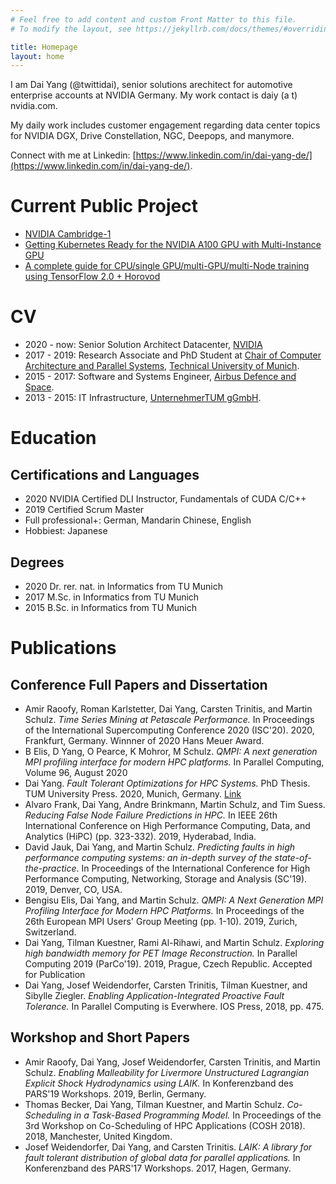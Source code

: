 ```yaml
---
# Feel free to add content and custom Front Matter to this file.
# To modify the layout, see https://jekyllrb.com/docs/themes/#overriding-theme-defaults

title: Homepage
layout: home
---
```



I am Dai Yang (@twittidai), senior solutions arechitect for automotive enterprise accounts at NVIDIA Germany.
My work contact is daiy (a t) nvidia.com.

My daily work includes customer engagement regarding data center topics for NVIDIA DGX, Drive Constellation, NGC, Deepops, and manymore. 

Connect with me at Linkedin: [https://www.linkedin.com/in/dai-yang-de/](https://www.linkedin.com/in/dai-yang-de/).

# Current Public Project
- [NVIDIA Cambridge-1](https://www.nvidia.com/en-us/industries/healthcare-life-sciences/cambridge-1/)
- [Getting Kubernetes Ready for the NVIDIA A100 GPU with Multi-Instance GPU](https://developer.nvidia.com/blog/getting-kubernetes-ready-for-the-a100-gpu-with-multi-instance-gpu/)
- [A complete guide for CPU/single GPU/multi-GPU/multi-Node training using TensorFlow 2.0 + Horovod](https://github.com/zenodia/TF2_Workshop)

# CV

- 2020 - now: Senior Solution Architect Datacenter, [NVIDIA](https://www.nvidia.com)
- 2017 - 2019: Research Associate and PhD Student at [Chair of Computer Architecture and Parallel Systems](https://in.tum.de/caps), [Technical University of Munich](https://www.tum.de).
- 2015 - 2017: Software and Systems Engineer, [Airbus Defence and Space](https://www.airbus.com).
- 2013 - 2015: IT Infrastructure, [UnternehmerTUM gGmbH](https://www.unternehmertum.de).

# Education

## Certifications and Languages
- 2020 NVIDIA Certified DLI Instructor, Fundamentals of CUDA C/C++
- 2019 Certified Scrum Master
- Full professional+: German, Mandarin Chinese, English
- Hobbiest: Japanese

## Degrees 
- 2020 Dr. rer. nat. in Informatics from TU Munich
- 2017 M.Sc. in Informatics from TU Munich
- 2015 B.Sc. in Informatics from TU Munich

# Publications 
## Conference Full Papers and Dissertation
- Amir Raoofy, Roman Karlstetter, Dai Yang, Carsten Trinitis, and Martin Schulz. *Time Series Mining at Petascale Performance.* In Proceedings of the International Supercomputing Conference 2020 (ISC'20). 2020, Frankfurt, Germany. Winnner of 2020 Hans Meuer Award. 
- B Elis, D Yang, O Pearce, K Mohror, M Schulz. *QMPI: A next generation MPI profiling interface for modern HPC platforms.* In Parallel Computing, Volume 96, August 2020
- Dai Yang. *Fault Tolerant Optimizations for HPC Systems.* PhD Thesis. TUM University Press. 2020, Munich, Germany. [Link](https://mediatum.ub.tum.de/1518787)
- Alvaro Frank, Dai Yang, Andre Brinkmann, Martin Schulz, and Tim Suess. *Reducing False Node Failure Predictions in HPC.* In IEEE 26th International Conference on High Performance Computing, Data, and Analytics (HiPC) (pp. 323-332). 2019, Hyderabad, India. 
- David Jauk, Dai Yang, and Martin Schulz. *Predicting faults in high performance computing systems: an in-depth survey of the state-of-the-practice*. In Proceedings of the International Conference for High Performance Computing, Networking, Storage and Analysis (SC'19). 2019, Denver, CO, USA. 
- Bengisu Elis, Dai Yang, and Martin Schulz. *QMPI: A Next Generation MPI Profiling Interface for Modern HPC Platforms.* In Proceedings of the 26th European MPI Users' Group Meeting (pp. 1-10). 2019, Zurich, Switzerland. 
- Dai Yang, Tilman Kuestner, Rami Al-Rihawi, and Martin Schulz. *Exploring high bandwidth memory for PET Image Reconstruction.* In Parallel Computing 2019 (ParCo'19). 2019, Prague, Czech Republic. Accepted for Publication
- Dai Yang, Josef Weidendorfer, Carsten Trinitis, Tilman Kuestner, and Sibylle Ziegler. *Enabling Application-Integrated Proactive Fault Tolerance.* In Parallel Computing is Everwhere. IOS Press, 2018, pp. 475. 


## Workshop and Short Papers
- Amir Raoofy, Dai Yang, Josef Weidendorfer, Carsten Trinitis, and Martin Schulz. *Enabling Malleability for Livermore Unstructured Lagrangian Explicit Shock Hydrodynamics using LAIK.* In Konferenzband des PARS'19 Workshops. 2019, Berlin, Germany.
- Thomas Becker, Dai Yang, Tilman Kuestner, and Martin Schulz. *Co-Scheduling in a Task-Based Programming Model.* In Proceedings of the 3rd Workshop on Co-Scheduling of HPC Applications (COSH 2018). 2018, Manchester, United Kingdom.
- Josef Weidendorfer, Dai Yang, and Carsten Trinitis. *LAIK: A library for fault tolerant distribution of global data for parallel applications.* In Konferenzband des PARS'17 Workshops. 2017, Hagen, Germany. 
